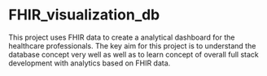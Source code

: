 # FHIR_visualization_db
This project uses FHIR data to create a analytical dashboard for the healthcare professionals. The key aim for this project is to understand the database concept very well as well as to learn concept of overall full stack development with analytics based on FHIR data.

